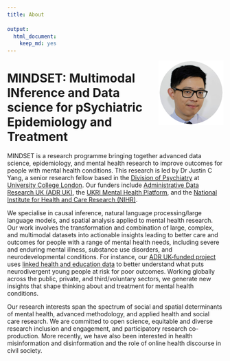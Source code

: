 ```yaml
---
title: About

output:
  html_document:
    keep_md: yes
---
```


<div id = "profile" align="center" style="max-width:30%;min-width:120px;float:right;"><img src="profile_circle.png" alt="Headshot of Justin C Yang" alt="Justin C Yang, PhD" /> <a href = "https://bsky.app/profile/justinyang.me"><i class="fa-brands fa-bluesky fa-2x"></i></a> <a href = "https://orcid.org/0000-0003-2881-4906"><i class="ai ai-orcid fa-2x"></i></a> <a href = "https://scholar.google.com/citations?user=o-MsbBYAAAAJ"><i class="ai ai-google-scholar fa-2x"></i></a> <a href = "https://www.linkedin.com/in/yangjustinc"><i class="fa-brands fa-linkedin fa-2x"></i></a></div>

# MINDSET: Multimodal INference and Data science for pSychiatric Epidemiology and Treatment 

MINDSET is a research programme bringing together advanced data science, epidemiology, and mental health research to improve outcomes for people with mental health conditions. This research is led by Dr Justin C Yang, a senior research fellow based in the [Division of Psychiatry](https://www.ucl.ac.uk/psychiatry) at [University College London](https://www.ucl.ac.uk). Our funders include [Administrative Data Research UK (ADR UK)](https://www.adruk.org), the [UKRI Mental Health Platform](https://www.mentalhealthplatform.ac.uk), and the [National Institute for Health and Care Research (NIHR)](https://www.nihr.ac.uk). 

We specialise in causal inference, natural language processing/large language models, and spatial analysis applied to mental health research. Our work involves the transformation and combination of large, complex, and multimodal datasets into actionable insights leading to better care and outcomes for people with a range of mental health needs, including severe and enduring mental illness, substance use disorders, and neurodevelopmental conditions. For instance, our [ADR UK-funded project](https://www.adruk.org/news-publications/news-blogs/linking-data-to-improve-outcomes-for-neurodivergent-young-people) uses [linked health and education data](https://www.echild.ac.uk/) to better understand what puts neurodivergent young people at risk for poor outcomes. Working globally across the public, private, and third/voluntary sectors, we generate new insights that shape thinking about and treatment for mental health conditions. 

Our research interests span the spectrum of social and spatial determinants of mental health, advanced methodology, and applied health and social care research. We are committed to open science, equitable and diverse research inclusion and engagement, and participatory research co-production. More recently, we have also been interested in health misinformation and disinformation and the role of online health discourse in civil society. 
